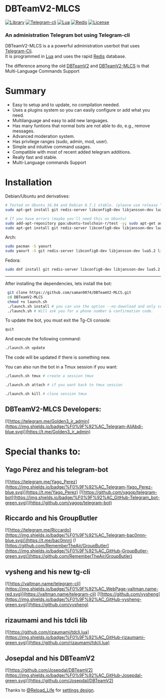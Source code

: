 # **DBTeamV2-MLCS** #

[![Library](https://img.shields.io/badge/TDLib-beta-brightgreen.svg)](https://core.telegram.org/tdlib)
[![Telegram-cli](https://img.shields.io/badge/TDCli-Bitbucket-green.svg)](https://bitbucket.org/vysheng/tdcli)
[![Lua](https://img.shields.io/badge/Lua-5.2-blue.svg)](https://www.lua.org/)
[![Redis](https://img.shields.io/badge/Redis-3.2.8-red.svg)](https://redis.io/)
[![License](https://img.shields.io/badge/License-GNU%20GPL--3-yellow.svg)](https://github.com/Josepdal/DBTeamV1/blob/master/LICENSE)


### An administration Telegram bot using Telegram-cli

DBTeamV2-MLCS is a a powerful administration userbot that uses [Telegram-Cli](https://valtman.name/telegram-cli).  
It is programmed in [Lua](https://www.lua.org/) and uses the rapid [Redis](https://redis.io/) database.

The difference among the old [DBTeamV2](https://github.com/saman9074/DBTeamV2) and [DBTeamV2-MLCS](https://github.com/saman9074/DBTeamV2-MLCS) is that  Multi-Language Commands Support

# Summary

- Easy to setup and to update, no compilation needed.
- Uses a plugins system so you can easily configure or add what you need.
- Multilanguage and easy to add new languages.
- Has many funtions that normal bots are not able to do, e.g., remove messages.
- Advanced moderation system.
- Has privilege ranges (sudo, admin, mod, user).
- Simple and intuitive command usages.
- Compatible with most of recent added telegram additions.
- Really fast and stable.
- Multi-Language commands Support


# Installation

Debian/Ubuntu and derivatives:
```bash
# Tested on Ubuntu 16.04 and Debian 8.7.1 stable. (please use release "stable", isn't working on stretch/testing)
sudo apt-get install git redis-server libconfig8-dev libjansson-dev lua5.2 liblua5.2-dev lua-lgi glib-2.0 libnotify-dev libssl-dev libssl1.0.0 make libstdc++6 g++-4.9 unzip tmux -y

# If you have errors (maybe you'll need this on Ubuntu)
sudo add-apt-repository ppa:ubuntu-toolchain-r/test -y; sudo apt-get autoclean; sudo apt-get update
sudo apt-get install git redis-server libconfig8-dev libjansson-dev lua5.2 liblua5.2-dev lua-lgi glib-2.0 libnotify-dev libssl-dev libssl1.0.0 make libstdc++6 g++-4.9 unzip libreadline-gplv2-dev libreadline5-dev tmux -y
```

Arch:
```bash
sudo pacman -S yaourt
sudo yaourt -S git redis-server libconfig8-dev libjansson-dev lua5.2 liblua5.2-dev lua-lgi glib-2.0 libnotify-dev libssl-dev libssl1.0.0 tmux
```

Fedora:
```bash
sudo dnf install git redis-server libconfig8-dev libjansson-dev lua5.2 liblua5.2-dev lua-lgi glib-2.0 libnotify-dev libssl-dev libssl1.0.0 tmux
```                   
---------------------------------

After installing the dependencies, lets install the bot:
```bash
 git clone https://github.com/saman9074/DBTeamV2-MLCS.git
 cd DBTeamV2-MLCS
 chmod +x launch.sh
 ./launch.sh install # you can use the option --no-download and only configure DBTeam
 ./launch.sh # Will ask you for a phone number & confirmation code.
```

To update the bot, you must exit the Tg-Cli console:
```bash
quit
```
And execute the following command:
```bash
./launch.sh update
```
The code will be updated if there is something new.

You can also run the bot in a Tmux session if you want:
```bash
./launch.sh tmux # create a session tmux

./launch.sh attach # if you want back to tmux session

./launch.sh kill # close session tmux
```


DBTeamV2-MLCS Developers:
--------------------
[![https://telegram.me/Golden3_ir_admin](https://img.shields.io/badge/%F0%9F%92%AC_Telegram-AliAbdi-blue.svg)](https://t.me/Golden3_ir_admin)



Special thanks to:
==================
Yago Pérez and his telegram-bot
-------------------------------
[![https://telegram.me/Yago_Perez](https://img.shields.io/badge/%F0%9F%92%AC_Telegram-Yago_Perez-blue.svg)](https://t.me/Yago_Perez)
[![https://github.com/yagop/telegram-bot](https://img.shields.io/badge/%F0%9F%92%AC_GitHub-Telegram_bot-green.svg)](https://github.com/yagop/telegram-bot)


Riccardo and his GroupButler
----------------------------
[![https://telegram.me/Riccardo](https://img.shields.io/badge/%F0%9F%92%AC_Telegram-bac0nnn-blue.svg)](https://t.me/bac0nnn)
[![https://github.com/RememberTheAir/GroupButler](https://img.shields.io/badge/%F0%9F%92%AC_GitHub-GroupButler-green.svg)](https://github.com/RememberTheAir/GroupButler)


vysheng and his new tg-cli
--------------------------
[![https://valtman.name/telegram-cli](https://img.shields.io/badge/%F0%9F%92%AC_WebPage-valtman.name-red.svg)](https://valtman.name/telegram-cli)
[![https://github.com/vysheng](https://img.shields.io/badge/%F0%9F%92%AC_GitHub-vysheng-green.svg)](https://github.com/vysheng)


rizaumami and his tdcli lib
---------------------------
[![https://github.com/rizaumami/tdcli.lua](https://img.shields.io/badge/%F0%9F%92%AC_GitHub-rizaumami-green.svg)](https://github.com/rizaumami/tdcli.lua)

Josepdal and his DBTeamV2
---------------------------
[![https://github.com/Josepdal/DBTeamV2](https://img.shields.io/badge/%F0%9F%92%AC_GitHub-Josepdal-green.svg)](https://github.com/Josepdal/DBTeamV2)



Thanks to [@Reload_Life](https://t.me/Reload_Life) for [settings design](https://github.com/Reload-Life).
